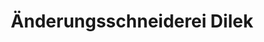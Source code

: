 ---
title: "Änderungsschneiderei Dilek"
url: /mindelheim/aenderungsschneiderei-dilek/
shop: Schneiderei
---